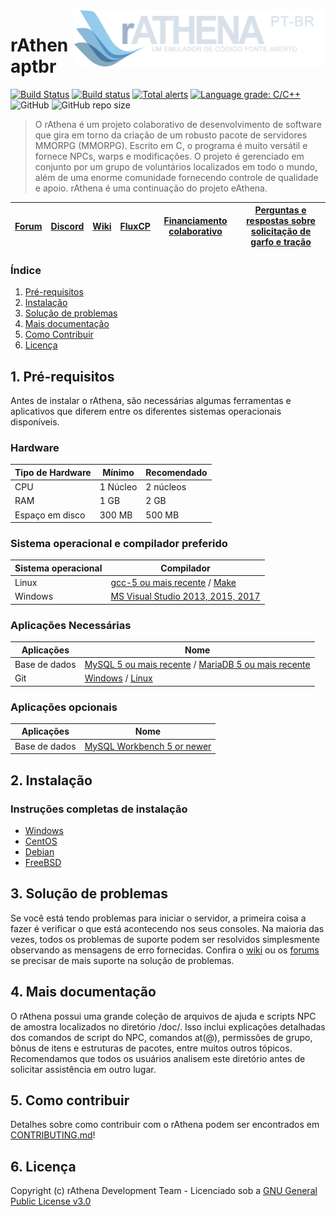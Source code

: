 <img src="branding/logo.png" align="right" height="90" />

# rAthenaptbr
[![Build Status](https://travis-ci.org/rathena/rathena.png?branch=master)](https://travis-ci.org/rathena/rathena) [![Build status](https://ci.appveyor.com/api/projects/status/8574b8nlwd57loda/branch/master?svg=true)](https://ci.appveyor.com/project/rAthenaAPI/rathena/branch/master) [![Total alerts](https://img.shields.io/lgtm/alerts/g/rathena/rathena.svg?logo=lgtm&logoWidth=18)](https://lgtm.com/projects/g/rathena/rathena/alerts/) [![Language grade: C/C++](https://img.shields.io/lgtm/grade/cpp/g/rathena/rathena.svg?logo=lgtm&logoWidth=18)](https://lgtm.com/projects/g/rathena/rathena/context:cpp) ![GitHub](https://img.shields.io/github/license/rathena/rathena.svg) ![GitHub repo size](https://img.shields.io/github/repo-size/rathena/rathena.svg)
> O rAthena é um projeto colaborativo de desenvolvimento de software que gira em torno da criação de um robusto pacote de servidores MMORPG (MMORPG). Escrito em C, o programa é muito versátil e fornece NPCs, warps e modificações. O projeto é gerenciado em conjunto por um grupo de voluntários localizados em todo o mundo, além de uma enorme comunidade fornecendo controle de qualidade e apoio. rAthena é uma continuação do projeto eAthena.

[Forum](https://rathena.org/board)|[Discord](https://rathena.org/discord)|[Wiki](https://github.com/rathena/rathena/wiki)|[FluxCP](https://github.com/rathena/FluxCP)|[Financiamento colaborativo](https://rathena.org/board/crowdfunding/)|[Perguntas e respostas sobre solicitação de garfo e tração](https://rathena.org/board/topic/86913-pull-request-qa/)
--------|--------|--------|--------|--------|--------

### Índice
1. [Pré-requisitos](#1-prerequisites)
2. [Instalação](#2-installation)
3. [Solução de problemas](#3-troubleshooting)
4. [Mais documentação](#4-more-documentation)
5. [Como Contribuir](#5-how-to-contribute)
6. [Licença](#6-license)

## 1. Pré-requisitos
Antes de instalar o rAthena, são necessárias algumas ferramentas e aplicativos que diferem entre os diferentes sistemas operacionais disponíveis.

### Hardware
Tipo de Hardware | Mínimo | Recomendado
------|------|------
CPU | 1 Núcleo | 2 núcleos
RAM | 1 GB | 2 GB
Espaço em disco | 300 MB | 500 MB

### Sistema operacional e compilador preferido
Sistema operacional | Compilador
------|------
Linux  | [gcc-5 ou mais recente](https://www.gnu.org/software/gcc/gcc-5/) / [Make](https://www.gnu.org/software/make/)
Windows | [MS Visual Studio 2013, 2015, 2017](https://www.visualstudio.com/downloads/)

### Aplicações Necessárias
Aplicações | Nome
------|------
Base de dados | [MySQL 5 ou mais recente](https://www.mysql.com/downloads/) / [MariaDB 5 ou mais recente](https://downloads.mariadb.org/)
Git | [Windows](https://gitforwindows.org/) / [Linux](https://git-scm.com/download/linux)

### Aplicações opcionais
Aplicações | Nome
------|------
Base de dados | [MySQL Workbench 5 or newer](http://www.mysql.com/downloads/workbench/)

## 2. Instalação

### Instruções completas de instalação
  * [Windows](https://github.com/rathena/rathena/wiki/Install-on-Windows)
  * [CentOS](https://github.com/rathena/rathena/wiki/Install-on-Centos)
  * [Debian](https://github.com/rathena/rathena/wiki/Install-on-Debian)
  * [FreeBSD](https://github.com/rathena/rathena/wiki/Install-on-FreeBSD)

## 3. Solução de problemas

Se você está tendo problemas para iniciar o servidor, a primeira coisa a fazer é verificar o que está acontecendo nos seus consoles. Na maioria das vezes, todos os problemas de suporte podem ser resolvidos simplesmente observando as mensagens de erro fornecidas. Confira o [wiki](https://github.com/rathena/rathena/wiki)
ou os [forums](https://rathena.org/forum) se precisar de mais suporte na solução de problemas.

## 4. Mais documentação
O rAthena possui uma grande coleção de arquivos de ajuda e scripts NPC de amostra localizados no diretório /doc/. Isso inclui explicações detalhadas dos comandos de script do NPC, comandos at(@), permissões de grupo, bônus de itens e estruturas de pacotes, entre muitos outros tópicos. Recomendamos que todos os usuários analisem este diretório antes de solicitar assistência em outro lugar.

## 5. Como contribuir
Detalhes sobre como contribuir com o rAthena podem ser encontrados em [CONTRIBUTING.md](https://github.com/rathena/rathena/blob/master/.github/CONTRIBUTING.md)!

## 6. Licença
Copyright (c) rAthena Development Team - Licenciado sob a [GNU General Public License v3.0](https://github.com/rathena/rathena/blob/master/LICENSE)
